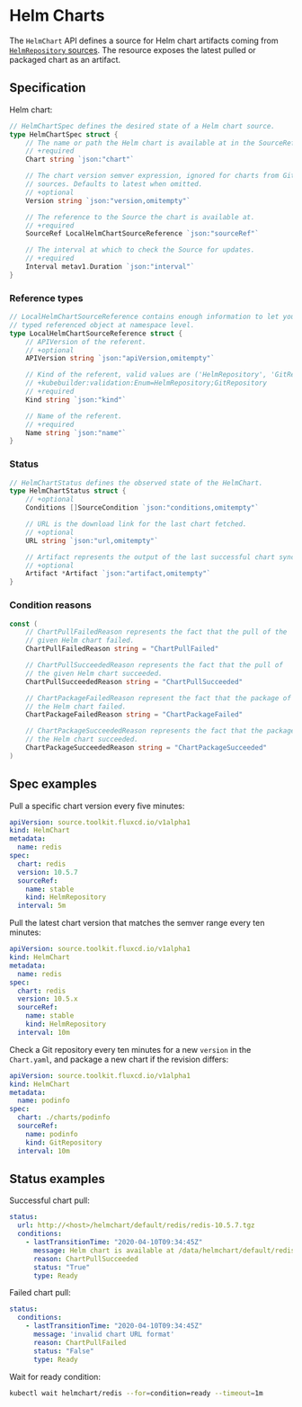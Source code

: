 # Helm Charts

The `HelmChart` API defines a source for Helm chart artifacts coming
from [`HelmRepository` sources](helmrepositories.md). The resource
exposes the latest pulled or packaged chart as an artifact.

## Specification

Helm chart:

```go
// HelmChartSpec defines the desired state of a Helm chart source.
type HelmChartSpec struct {
	// The name or path the Helm chart is available at in the SourceRef.
	// +required
	Chart string `json:"chart"`

	// The chart version semver expression, ignored for charts from GitRepository
	// sources. Defaults to latest when omitted.
	// +optional
	Version string `json:"version,omitempty"`

	// The reference to the Source the chart is available at.
	// +required
	SourceRef LocalHelmChartSourceReference `json:"sourceRef"`

	// The interval at which to check the Source for updates.
	// +required
	Interval metav1.Duration `json:"interval"`
}
```

### Reference types

```go
// LocalHelmChartSourceReference contains enough information to let you locate the
// typed referenced object at namespace level.
type LocalHelmChartSourceReference struct {
	// APIVersion of the referent.
	// +optional
	APIVersion string `json:"apiVersion,omitempty"`

	// Kind of the referent, valid values are ('HelmRepository', 'GitRepository').
	// +kubebuilder:validation:Enum=HelmRepository;GitRepository
	// +required
	Kind string `json:"kind"`

	// Name of the referent.
	// +required
	Name string `json:"name"`
}
```

### Status

```go
// HelmChartStatus defines the observed state of the HelmChart.
type HelmChartStatus struct {
	// +optional
	Conditions []SourceCondition `json:"conditions,omitempty"`

	// URL is the download link for the last chart fetched.
	// +optional
	URL string `json:"url,omitempty"`

	// Artifact represents the output of the last successful chart sync.
	// +optional
	Artifact *Artifact `json:"artifact,omitempty"`
}
```

### Condition reasons

```go
const (
	// ChartPullFailedReason represents the fact that the pull of the
	// given Helm chart failed.
	ChartPullFailedReason string = "ChartPullFailed"

	// ChartPullSucceededReason represents the fact that the pull of
	// the given Helm chart succeeded.
	ChartPullSucceededReason string = "ChartPullSucceeded"

	// ChartPackageFailedReason represent the fact that the package of
	// the Helm chart failed.
	ChartPackageFailedReason string = "ChartPackageFailed"

	// ChartPackageSucceededReason represents the fact that the package of
	// the Helm chart succeeded.
	ChartPackageSucceededReason string = "ChartPackageSucceeded"
)
```

## Spec examples

Pull a specific chart version every five minutes:

```yaml
apiVersion: source.toolkit.fluxcd.io/v1alpha1
kind: HelmChart
metadata:
  name: redis
spec:
  chart: redis
  version: 10.5.7
  sourceRef:
    name: stable
    kind: HelmRepository
  interval: 5m
```

Pull the latest chart version that matches the semver range every ten minutes:

```yaml
apiVersion: source.toolkit.fluxcd.io/v1alpha1
kind: HelmChart
metadata:
  name: redis
spec:
  chart: redis
  version: 10.5.x
  sourceRef:
    name: stable
    kind: HelmRepository
  interval: 10m
```

Check a Git repository every ten minutes for a new `version` in the
`Chart.yaml`, and package a new chart if the revision differs:

```yaml
apiVersion: source.toolkit.fluxcd.io/v1alpha1
kind: HelmChart
metadata:
  name: podinfo
spec:
  chart: ./charts/podinfo
  sourceRef:
    name: podinfo
    kind: GitRepository
  interval: 10m
```

## Status examples

Successful chart pull:

```yaml
status:
  url: http://<host>/helmchart/default/redis/redis-10.5.7.tgz
  conditions:
    - lastTransitionTime: "2020-04-10T09:34:45Z"
      message: Helm chart is available at /data/helmchart/default/redis/redis-10.5.7.tgz
      reason: ChartPullSucceeded
      status: "True"
      type: Ready
```

Failed chart pull:

```yaml
status:
  conditions:
    - lastTransitionTime: "2020-04-10T09:34:45Z"
      message: 'invalid chart URL format'
      reason: ChartPullFailed
      status: "False"
      type: Ready
```

Wait for ready condition:

```bash
kubectl wait helmchart/redis --for=condition=ready --timeout=1m
```
